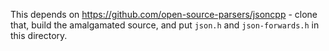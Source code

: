 This depends on https://github.com/open-source-parsers/jsoncpp - clone that, build the amalgamated source, and put `json.h` and `json-forwards.h` in this directory.
